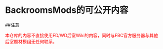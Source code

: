 # BackroomsMods的可公开内容

##注意

<font color="red">本仓库的内容不直接使用FD/WD后室Wiki的内容，同时与FBC官方服务器与其他后室题材模组无任何联系。</font>
